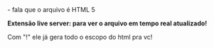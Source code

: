 <!DOCTYPE html> - fala que o arquivo é HTML 5

**Extensão live server: para ver o arquivo em tempo real atualizado!**

Com "!" ele já gera todo o escopo do html pra vc!
